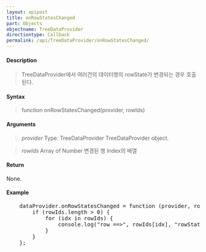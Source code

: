 ```yaml
---
layout: apipost
title: onRowStatesChanged
part: Objects
objectname: TreeDataProvider
directiontype: Callback
permalink: /api/TreeDataProvider/onRowStatesChanged/
---
```



#### Description

> TreeDataProvider에서 여러건의 데이터행의 rowState가 변경되는 경우 호출된다.


#### Syntax

> function onRowStatesChanged(provider, rowIds)

#### Arguments

> *provider*
> Type: TreeDataProvider
> TreeDataProvider object.

> *rowIds*
> Array of Number
> 변경된 행 Index의 배열

#### Return

None.

#### Example

<pre class="prettyprint">
    dataProvider.onRowStatesChanged = function (provider, rowIds) {
        if (rowIds.length > 0) {
            for (idx in rowIds) {
                console.log("row ==>", rowIds[idx], "rowState ==>", provider.getRowState(rowIds[idx]));
            }
        }
    };
</pre>

